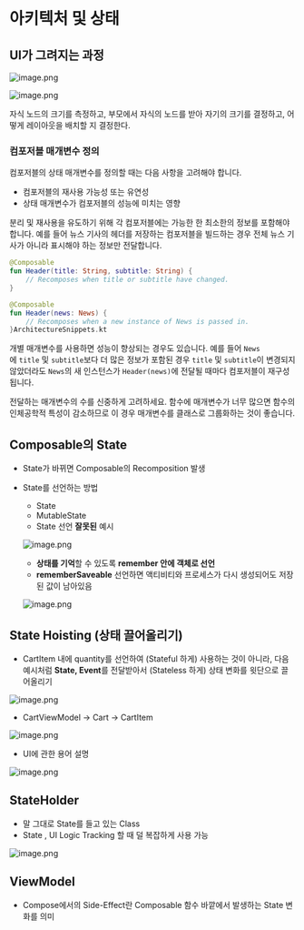 # 아키텍처 및 상태

## UI가 그려지는 과정

![image.png](image.png)

![image.png](image%201.png)

자식 노드의 크기를 측정하고, 부모에서 자식의 노드를 받아 자기의 크기를 결정하고, 어떻게 레이아웃을 배치할 지 결정한다.

### 컴포저블 매개변수 정의

컴포저블의 상태 매개변수를 정의할 때는 다음 사항을 고려해야 합니다.

- 컴포저블의 재사용 가능성 또는 유연성
- 상태 매개변수가 컴포저블의 성능에 미치는 영향

분리 및 재사용을 유도하기 위해 각 컴포저블에는 가능한 한 최소한의 정보를 포함해야 합니다. 예를 들어 뉴스 기사의 헤더를 저장하는 컴포저블을 빌드하는 경우 전체 뉴스 기사가 아니라 표시해야 하는 정보만 전달합니다.

```kotlin
@Composable
fun Header(title: String, subtitle: String) {
    // Recomposes when title or subtitle have changed.
}

@Composable
fun Header(news: News) {
    // Recomposes when a new instance of News is passed in.
}ArchitectureSnippets.kt

```

개별 매개변수를 사용하면 성능이 향상되는 경우도 있습니다. 예를 들어 `News`에 `title` 및 `subtitle`보다 더 많은 정보가 포함된 경우 `title` 및 `subtitle`이 변경되지 않았더라도 `News`의 새 인스턴스가 `Header(news)`에 전달될 때마다 컴포저블이 재구성됩니다.

전달하는 매개변수의 수를 신중하게 고려하세요. 함수에 매개변수가 너무 많으면 함수의 인체공학적 특성이 감소하므로 이 경우 매개변수를 클래스로 그룹화하는 것이 좋습니다.

## Composable의 State

- State가 바뀌면 Composable의 Recomposition 발생
- State를 선언하는 방법
    - State<T>
    - MutableState<T>
    - State 선언 **잘못된** 예시
    
    ![image.png](image%202.png)
    
    - **상태를 기억**할 수 있도록 **remember 안에 객체로 선언**
    - **rememberSaveable** 선언하면 액티비티와 프로세스가 다시 생성되어도 저장된 값이 남아있음
    
    ![image.png](image%203.png)
    

## State Hoisting (상태 끌어올리기)

- CartItem 내에 quantity를 선언하여 (Stateful 하게) 사용하는 것이 아니라, 다음 예시처럼 **State, Event**를 전달받아서 (Stateless 하게) 상태 변화를 윗단으로 끌어올리기

![image.png](image%204.png)

- CartViewModel → Cart  → CartItem

![image.png](image%205.png)

- UI에 관한 용어 설명

![image.png](image%206.png)

## StateHolder

- 말 그대로 State를 들고 있는 Class
- State , UI Logic Tracking 할 때 덜 복잡하게 사용 가능

![image.png](image%207.png)

## ViewModel

- Compose에서의 Side-Effect란 Composable 함수 바깥에서 발생하는 State 변화를 의미